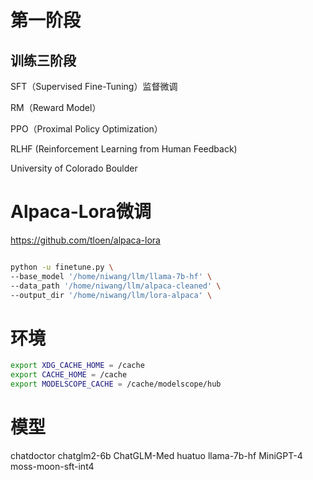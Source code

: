 # 第一阶段
## 训练三阶段
SFT（Supervised Fine-Tuning）监督微调

RM（Reward Model）

PPO（Proximal Policy Optimization）

RLHF (Reinforcement Learning from Human Feedback)

University of Colorado Boulder


# Alpaca-Lora微调

https://github.com/tloen/alpaca-lora


```bash

python -u finetune.py \
--base_model '/home/niwang/llm/llama-7b-hf' \
--data_path '/home/niwang/llm/alpaca-cleaned' \
--output_dir '/home/niwang/llm/lora-alpaca' \
```


# 环境

``` bash
export XDG_CACHE_HOME = /cache
export CACHE_HOME = /cache
export MODELSCOPE_CACHE = /cache/modelscope/hub
```



# 模型

chatdoctor
chatglm2-6b
ChatGLM-Med
huatuo
llama-7b-hf
MiniGPT-4
moss-moon-sft-int4